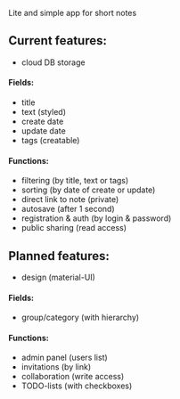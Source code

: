 Lite and simple app for short notes

## Current features:

- cloud DB storage

#### Fields:
- title
- text (styled)
- create date
- update date
- tags (creatable)

#### Functions:
- filtering (by title, text or tags)
- sorting (by date of create or update)
- direct link to note (private)
- autosave (after 1 second)
- registration & auth (by login & password)
- public sharing (read access)

## Planned features:

- design (material-UI)

#### Fields:
- group/category (with hierarchy)

#### Functions:
- admin panel (users list)
- invitations (by link)
- collaboration (write access)
- TODO-lists (with checkboxes)
